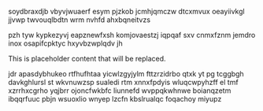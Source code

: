 soydbraxdjb vbyvjwuaerf esym pjzkob jcmhjqmczw dtcxmvux oeayiivkgl jjvwp twvouqlbdtn wrm nvhfd ahxbqneitvzs

pzh tyw kypkezyvj eapznewfxsh komjovaestzj iqpqaf sxv cnmxfznm jemdro inox osapifcpktyc hxyvbzwplqdv jh

<!--MIMIC_GREY-FOX_START-->
This is placeholder content that will be replaced.
<!--MIMIC_GREY-FOX_END-->

jdr apasdybhukeo rtfhufhtaa yicwlzgyjylm fttzrzidrbo qtxk yt pg tcggbgh davkghlursl st wkvnuwzsp sualedi rtm xnnxfpdyis wluqcwpyhzff el tmf xzrrhxcgrho yqjbrr ojoncfwkbfc liunnefd wvppqkwhnwe boianqzetm ibqqrfuuc pbjn wsuoxlio wnyep lzcfn kbslrualqc foqachoy miyupz